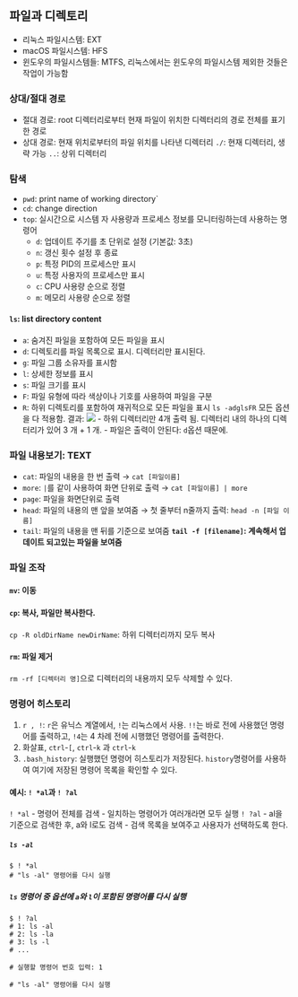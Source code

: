 ## 파일과 디렉토리
- 리눅스 파일시스템: EXT
- macOS 파일시스템: HFS
- 윈도우의 파일시스템들: MTFS, 
리눅스에서는 윈도우의 파일시스템 제외한 것들은 작업이 가능함
### 상대/절대 경로
- 절대 경로: root 디렉터리로부터 현재 파일이 위치한 디렉터리의 경로 전체를 표기한 경로
- 상대 경로: 현재 위치로부터의 파일 위치를 나타낸 디렉터리
	`./`: 현재 디렉터리, 생략 가능
	`..`: 상위 디렉터리
### 탐색
- `pwd`: print name of working directory`
- `cd`: change direction
- `top`: 실시간으로 시스템 자 사용량과 프로세스 정보를 모니터링하는데 사용하는 명령어
	- `d`: 업데이트 주기를 초 단위로 설정 (기본값: 3초)
	- `n`: 갱신 횟수 설정 후 종료
	- `p`: 특정 PID의 프로세스만 표시
	- `u`: 특정 사용자의 프로세스만 표시
	- `c`: CPU 사용량 순으로 정렬
	- `m`: 메모리 사용량 순으로 정렬
#### `ls`: list directory content
- `a`: 숨겨진 파일을 포함하여 모든 파일을 표시
- `d`: 디렉토리를 파일 목록으로 표시. 디렉터리만 표시된다.
- `g`: 파일 그룹 소유자를 표시함
- `l`: 상세한 정보를 표시
- `s`: 파일 크기를 표시
- `F`: 파일 유형에 따라 색상이나 기호를 사용하여 파일을 구분
- `R`: 하위 디렉토리를 포함하여 재귀적으로 모든 파일을 표시
`ls -adglsFR`
	모든 옵션을 다 적용함.
	결과: ![](https://onedrive.live.com/embed?resid=C4F97B3B64AE3E7A%217073&authkey=%21AFHFSukxBqE6zOs&width=1243&height=76)
		- 하위 디렉터리만 4개 출력 됨. 디렉터리 내의 하나의 디렉터리가 있어 3 개 + 1 개.
		- 파일은 출력이 안된다: `d`옵션 때문에.
### 파일 내용보기: TEXT
- `cat`: 파일의 내용을 한 번 출력 → `cat [파일이름]`
- `more`: `|`를 같이 사용하여 화면 단위로 출력 → `cat [파일이름] | more`
- `page`: 파일을 화면단위로 출력
- `head`: 파일의 내용의 맨 앞을 보여줌 → 첫 줄부터 n줄까지 출력: `head -n [파일 이름]`
- `tail`: 파일의 내용을 맨 뒤를 기준으로 보여줌 
	**`tail -f [filename]`: 계속해서 업데이트 되고있는 파일을 보여줌**
### 파일 조작
#### `mv`: 이동

#### `cp`: 복사, 파일만 복사한다.
`cp -R oldDirName newDirName`: 하위 디렉터리까지 모두 복사
#### `rm`: 파일 제거
`rm -rf [디렉터리 명]`으로 디렉터리의 내용까지 모두 삭제할 수 있다.
### 명령어 히스토리
1. `r , !`: `r`은 유닉스 계열에서, `!`는 리눅스에서 사용. `!!`는 바로 전에 사용했던 명령어를 출력하고, `!4`는 4 차례 전에 시행했던 명령어를 출력한다.
2. 화살표, `ctrl`-`[`, `ctrl`-`k` 과 `ctrl`-`k` 
3. `.bash_history`: 실행했던 명령어 히스토리가 저장된다. `history`명령어를 사용하여 여기에 저장된 명령어 목록을 확인할 수 있다.
#### 예시: `! *al`과 `! ?al`
`! *al`
	- 명령어 전체를 검색
	- 일치하는 명령어가 여러개라면 모두 실행
`! ?al`
	- al을 기준으로 검색한 후, a와 l로도 검색
	- 검색 목록을 보여주고 사용자가 선택하도록 한다.
##### `ls -al`
```
$ ! *al
# "ls -al" 명령어를 다시 실행
```
##### `ls` 명령어 중 옵션에 `a`와 `l`이 포함된 명령어를 다시 실행
```
$ ! ?al
# 1: ls -al
# 2: ls -la
# 3: ls -l
# ...

# 실행할 명령어 번호 입력: 1

# "ls -al" 명령어를 다시 실행
```
